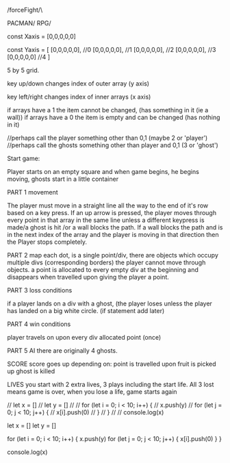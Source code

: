 

/forceFight/\

PACMAN/ RPG/

const Xaxis = [0,0,0,0,0]

const Yaxis = [
[0,0,0,0,0],  //0
[0,0,0,0,0],  //1
[0,0,0,0,0],  //2
[0,0,0,0,0],  //3
[0,0,0,0,0]   //4
]

5 by 5 grid.

key up/down changes index of outer array (y axis)

key left/right changes index of inner arrays (x axis)

if arrays have a 1 the item cannot be changed, (has something in it (ie a wall))
if arrays have a 0 the item is empty and can be changed (has nothing in it)


//perhaps call the player something other than 0,1 (maybe 2 or 'player')
//perhaps call the ghosts something other than player and 0,1 (3 or 'ghost')


Start game:

Player starts on an empty square and when game begins, he begins moving,
ghosts start in a little container



PART 1 movement

The player must move in a straight line all the way to the end of it's row based
on a key press. If an up arrow is pressed, the player moves through every point
in that array in the same line unless a different keypress is made/a ghost is
hit /or a wall blocks the path. If a wall blocks the path and is in the next
index of the array and the player is moving in that direction then the Player
stops completely.


PART 2 map
each dot, is a single point/div, there are objects which occupy multiple divs
(corresponding borders) the player cannot move through objects. a point is
allocated to every empty div at the beginning and disappears when travelled
upon giving the player a point.



PART 3 loss conditions

if a player lands on a div with a ghost, (the player loses unless the player has
landed on a big white circle. (if statement add later)


PART 4 win conditions

player travels on upon every div allocated point (once)


PART 5 AI
there are originally 4 ghosts.


SCORE
score goes up depending on:
point is travelled upon
fruit is picked up
ghost is killed


LIVES
you start with 2 extra lives, 3 plays including the start life. All 3 lost means
game is over, when you lose a life, game starts again











// let x = []
// let y = []
//
// for (let i = 0; i < 10; i++) {
//   x.push(y)
//   for (let j = 0; j < 10; j++) {
//     x[i].push(0)
//   }
// }
//
// console.log(x)


let x = []
let y = []

for (let i = 0; i < 10; i++) {
  x.push(y)
  for (let j = 0; j < 10; j++) {
    x[i].push(0)
  }
}

console.log(x)
